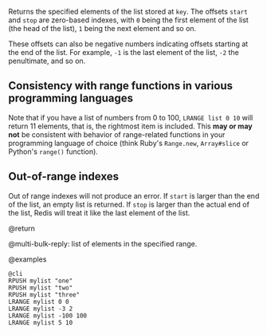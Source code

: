 Returns the specified elements of the list stored at `key`. The offsets `start`
and `stop` are zero-based indexes, with `0` being the first element of the list
(the head of the list), `1` being the next element and so on.

These offsets can also be negative numbers indicating offsets starting at the
end of the list. For example, `-1` is the last element of the list, `-2` the
penultimate, and so on.

## Consistency with range functions in various programming languages

Note that if you have a list of numbers from 0 to 100, `LRANGE list 0 10`
will return 11 elements, that is, the rightmost item is included. This **may
or may not** be consistent with behavior of range-related functions in your
programming language of choice (think Ruby's `Range.new`, `Array#slice` or
Python's `range()` function).

## Out-of-range indexes

Out of range indexes will not produce an error. If `start` is larger than the
end of the list, an empty list is returned. If `stop` is larger than the actual
end of the list, Redis will treat it like the last element of the list.

@return

@multi-bulk-reply: list of elements in the specified range.

@examples

    @cli
    RPUSH mylist "one"
    RPUSH mylist "two"
    RPUSH mylist "three"
    LRANGE mylist 0 0
    LRANGE mylist -3 2
    LRANGE mylist -100 100
    LRANGE mylist 5 10
